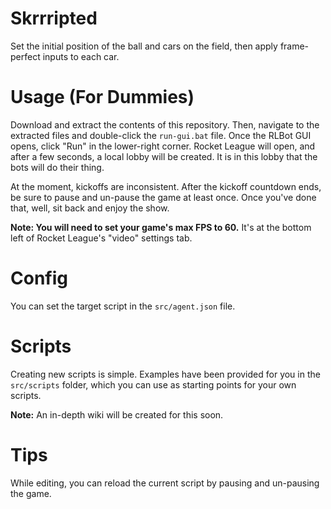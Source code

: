 # Skrrripted
Set the initial position of the ball and cars on the field, then apply frame-perfect inputs to each car.

# Usage (For Dummies)
Download and extract the contents of this repository. Then, navigate to the extracted files and double-click the `run-gui.bat` file. Once the RLBot GUI opens, click "Run" in the lower-right corner. Rocket League will open, and after a few seconds, a local lobby will be created. It is in this lobby that the bots will do their thing.

At the moment, kickoffs are inconsistent. After the kickoff countdown ends, be sure to pause and un-pause the game at least once. Once you've done that, well, sit back and enjoy the show.

**Note: You will need to set your game's max FPS to 60.** It's at the bottom left of Rocket League's "video" settings tab.

# Config
You can set the target script in the `src/agent.json` file.

# Scripts
Creating new scripts is simple. Examples have been provided for you in the `src/scripts` folder, which you can use as starting points for your own scripts.

**Note:** An in-depth wiki will be created for this soon.

# Tips
While editing, you can reload the current script by pausing and un-pausing the game.